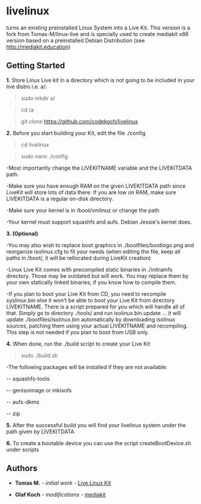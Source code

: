 # livelinux 

turns an existing preinstalled Linux System into a Live Kit. This version is a fork from Tomas-M/linux-live and is specially used to create mediakit x86 version based on a preinstalled Debian Distribution (see http://mediakit.education) 

## Getting Started
**1.** Store Linux Live kit in a directory which is not going to be included in your live distro i.e. a/:
>sudo mkdir a/

>cd /a

>git clone https://github.com/codekoch/livelinux

**2.** Before you start building your Kit, edit the file ./config
>cd livelinux

>sudo nano ./config

-Most importantly change the LIVEKITNAME variable and the LIVEKITDATA path.

-Make sure you have enough RAM on the given LIVEKITDATA path since LiveKit will store lots of data there. If you are low on RAM,
  make sure LIVEKITDATA is a regular on-disk directory.
  
-Make sure your kernel is in /boot/vmlinuz or change the path

-Your kernel must support squashfs and aufs. Debian Jessie's kernel does.

**3. (Optional)**

-You may also wish to replace boot graphics in ./bootfiles/bootlogo.png
  and reorganize isolinux.cfg to fit your needs (when editing the file,
  keep all paths in /boot/, it will be rellocated during LiveKit creation)

-Linux Live Kit comes with precompiled static binaries in ./initramfs
  directory. Those may be outdated but will work. You may replace them
  by your own statically linked binaries, if you know how to compile them.

-If you plan to boot your Live Kit from CD, you need to recompile
  syslinux.bin else it won't be able to boot your Live Kit from directory
  LIVEKITNAME. There is a script prepared for you which will handle all
  of that. Simply go to directory ./tools/ and run isolinux.bin.update ...
  it will update ./bootfiles/isolinux.bin automatically by downloading
  isolinux sources, patching them using your actual LIVEKITNAME and
  recompiling. This step is not needed if you plan to boot from USB only.

**4.** When done, run the ./build script to create your Live Kit
>sudo ./build.sh

-The following packages will be installed if they are not available:

-- squashfs-tools

-- genisoimage or mkisofs

-- aufs-dkms

-- zip

**5.** After the successful build you will find your livelinux system under the path
  given by LIVEKITDATA
 
**6.** To create a bootable device you can use the script createBootDevice.sh under scripts

## Authors

* **Tomas M.** - *initial work* - [Live Linux Kit](http://www.linux-live.org/)

* **Olaf Koch** - *modifications* - [mediakit](http://mediakit.education)
